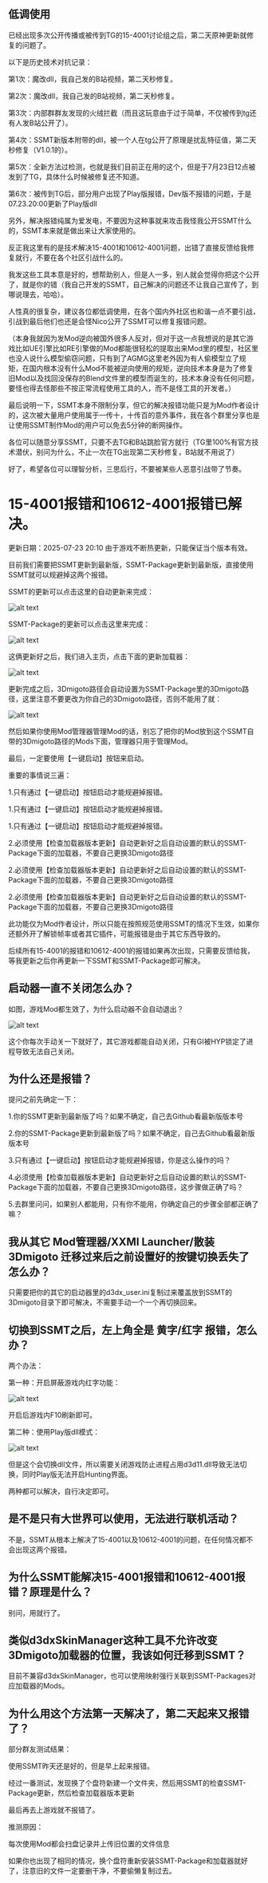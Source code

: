 ## 低调使用

已经出现多次公开传播或被传到TG的15-4001讨论组之后，第二天原神更新就修复的问题了。

以下是历史技术对抗记录：

第1次：魔改dll，我自己发的B站视频，第二天秒修复。

第2次：魔改dll，我自己发的B站视频，第二天秒修复。

第3次：内部群群友发现的火绒拦截（而且这玩意由于过于简单，不仅被传到tg还有人发B站公开了）。

第4次：SSMT新版本附带的dll，被一个人在tg公开了原理是扰乱特征值，第二天秒修复（V1.0.1的）。

第5次：全新方法过检测，也就是我们目前正在用的这个，但是于7月23日12点被发到了TG，具体什么时候被修复还不知道。

第6次：被传到TG后，部分用户出现了Play版报错，Dev版不报错的问题，于是07.23.20:00更新了Play版dll

另外，解决报错纯属为爱发电，不要因为这种事就来攻击我怪我公开SSMT什么的，SSMT本来就是做出来让大家使用的。

反正我这里有的是技术解决15-4001和10612-4001问题，出错了直接反馈给我修复就行，不要在各个社区引战什么的。

我发这些工具本意是好的，想帮助别人，但是人一多，别人就会觉得你把这个公开了，就是你的错（我自己开发的SSMT，自己解决的问题还不让我自己宣传了，到哪说理去，哈哈）。

人性真的很复杂，建议各位都低调使用，在各个国内外社区也和谐一点不要引战，引战到最后他们也还是会怪Nico公开了SSMT可以修复报错问题。

（本身我就因为发Mod逆向被国外很多人反对，但对于这一点我想说的是其它游戏比如UE引擎比如RE引擎做的Mod都能很轻松的提取出来Mod里的模型，社区里也没人说什么模型偷窃问题，只有到了AGMG这里老外因为有人偷模型立了规矩，在国内根本没有什么Mod不能被逆向使用的规矩，逆向技术本身是为了修复旧Mod以及找回没保存的Blend文件里的模型而诞生的，技术本身没有任何问题，要怪也得去怪那些不按正常流程使用工具的人，而不是怪工具的开发者。）

最后说明一下，SSMT本身不限制分享，但它的解决报错功能只是为Mod作者设计的，这次被大量用户使用属于一传十，十传百的意外事件，我在各个群里分享也是让使用SSMT制作Mod的用户可以免去5分钟的断网操作。

各位可以随意分享SSMT，只要不去TG和B站跳脸官方就行（TG里100%有官方技术潜伏，别问为什么，不止一次在TG出现第二天秒修复，B站就不用说了）

好了，希望各位可以理智分析，三思后行，不要被某些人恶意引战带了节奏。



# 15-4001报错和10612-4001报错已解决。

更新日期：2025-07-23 20:10 由于游戏不断热更新，只能保证当个版本有效。

目前我们需要把SSMT更新到最新版，SSMT-Package更新到最新版，直接使用SSMT就可以规避掉这两个报错。

SSMT的更新可以点击这里的自动更新来完成：

![alt text](image-5.png)

SSMT-Package的更新可以点击这里来完成：

![alt text](image-6.png)

这俩更新好之后，我们进入主页，点击下面的更新加载器：

![alt text](image-7.png)

更新完成之后，3Dmigoto路径会自动设置为SSMT-Package里的3Dmigoto路径，这里注意不要更改为你自己的3Dmigoto路径，否则不能用了就：

![alt text](image-8.png)

然后如果你使用Mod管理器管理Mod的话，别忘了把你的Mod放到这个SSMT自带的3Dmigoto路径的Mods下面，管理器只用于管理Mod。

最后，一定要使用【一键启动】按钮来启动。

重要的事情说三遍：

1.只有通过【一键启动】按钮启动才能规避掉报错。

1.只有通过【一键启动】按钮启动才能规避掉报错。

1.只有通过【一键启动】按钮启动才能规避掉报错。

2.必须使用【检查加载器版本更新】自动更新好之后自动设置的默认的SSMT-Package下面的加载器，不要自己更换3Dmigoto路径

2.必须使用【检查加载器版本更新】自动更新好之后自动设置的默认的SSMT-Package下面的加载器，不要自己更换3Dmigoto路径

2.必须使用【检查加载器版本更新】自动更新好之后自动设置的默认的SSMT-Package下面的加载器，不要自己更换3Dmigoto路径

此功能仅为Mod作者设计，所以只能在按照规范使用SSMT的情况下生效，如果你还额外开了解锁帧率或者其它插件，可能报错是由于其它东西导致的。

后续所有15-4001的报错和10612-4001的报错如果再次出现，只需要反馈给我，等我更新之后你再更新一下SSMT和SSMT-Package即可解决。

## 启动器一直不关闭怎么办？

如图，游戏Mod都生效了，为什么启动器不会自动退出？

![alt text](a1aa4698afb7ddfbb85df0205678796b_720.png)

这个你每次手动关一下就好了，其它游戏都能自动关闭，只有GI被HYP锁定了进程导致无法自己关闭。


## 为什么还是报错？

提问之前先确定一下：

1.你的SSMT更新到最新版了吗？如果不确定，自己去Github看最新版版本号

2.你的SSMT-Package更新到最新版了吗？如果不确定，自己去Github看最新版版本号

3.只有通过【一键启动】按钮启动才能规避掉报错，你是这么操作的吗？

4.必须使用【检查加载器版本更新】自动更新好之后自动设置的默认的SSMT-Package下面的加载器，不要自己更换3Dmigoto路径，这步骤做正确了吗？

5.去群里问问，如果别人都能用，只有你不能用，你确定自己的步骤全部都正确了嘛？

## 我从其它 Mod管理器/XXMI Launcher/散装3Dmigoto 迁移过来后之前设置好的按键切换丢失了怎么办？

只需要把你的其它的启动器里的d3dx_user.ini复制过来覆盖放到SSMT的3Dmigoto目录下即可解决，不需要手动一个一个再切换回来。

## 切换到SSMT之后，左上角全是 黄字/红字 报错，怎么办？

两个办法：

第一种：开启屏蔽游戏内红字功能：

![alt text](image-9.png)

开启后游戏内F10刷新即可。


第二种：使用Play版dll模式：

![alt text](image-10.png)

但是这个会切换dll文件，所以需要关闭游戏防止进程占用d3d11.dll导致无法切换，同时Play版无法开启Hunting界面。

两种都可以解决，自行决定即可。

## 是不是只有大世界可以使用，无法进行联机活动？

不是，SSMT从根本上解决了15-4001以及10612-4001的问题，在任何情况都不会出现这两个报错。

## 为什么SSMT能解决15-4001报错和10612-4001报错？原理是什么？

别问，用就行了。

## 类似d3dxSkinManager这种工具不允许改变3Dmigoto加载器的位置，我该如何迁移到SSMT？

目前不兼容d3dxSkinManager，也可以使用映射强行关联到SSMT-Packages对应加载器的Mods。


## 为什么用这个方法第一天解决了，第二天起来又报错了？

部分群友测试结果：

使用SSMT昨天还是好的，但是早上起来报错。

经过一番测试，发现换了个盘符新建一个文件夹，然后用SSMT的检查SSMT-Package更新，然后检查加载器版本更新

最后再去上游戏就不报错了。

推测原因：

每次使用Mod都会扫盘记录并上传旧位置的文件信息

如果你也出现了相同的情况，换个盘符重新安装SSMT-Package和加载器就好了，注意旧的文件一定要删干净，不要偷懒复制过去。


